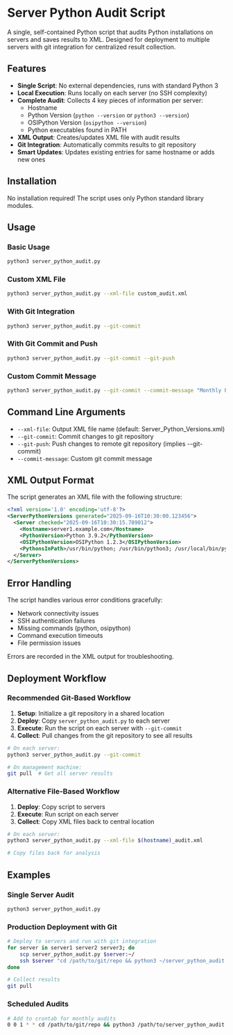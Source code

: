 # Server Python Audit Script

A single, self-contained Python script that audits Python installations on servers and saves results to XML. Designed for deployment to multiple servers with git integration for centralized result collection.

## Features

- **Single Script**: No external dependencies, runs with standard Python 3
- **Local Execution**: Runs locally on each server (no SSH complexity)
- **Complete Audit**: Collects 4 key pieces of information per server:
  - Hostname
  - Python Version (`python --version` or `python3 --version`)
  - OSIPython Version (`osipython --version`)
  - Python executables found in PATH
- **XML Output**: Creates/updates XML file with audit results
- **Git Integration**: Automatically commits results to git repository
- **Smart Updates**: Updates existing entries for same hostname or adds new ones

## Installation

No installation required! The script uses only Python standard library modules.

## Usage

### Basic Usage
```bash
python3 server_python_audit.py
```

### Custom XML File
```bash
python3 server_python_audit.py --xml-file custom_audit.xml
```

### With Git Integration
```bash
python3 server_python_audit.py --git-commit
```

### With Git Commit and Push
```bash
python3 server_python_audit.py --git-commit --git-push
```

### Custom Commit Message
```bash
python3 server_python_audit.py --git-commit --commit-message "Monthly Python audit"
```

## Command Line Arguments

- `--xml-file`: Output XML file name (default: Server_Python_Versions.xml)
- `--git-commit`: Commit changes to git repository
- `--git-push`: Push changes to remote git repository (implies --git-commit)
- `--commit-message`: Custom git commit message

## XML Output Format

The script generates an XML file with the following structure:

```xml
<?xml version='1.0' encoding='utf-8'?>
<ServerPythonVersions generated="2025-09-16T10:30:00.123456">
  <Server checked="2025-09-16T10:30:15.789012">
    <Hostname>server1.example.com</Hostname>
    <PythonVersion>Python 3.9.2</PythonVersion>
    <OSIPythonVersion>OSIPython 1.2.3</OSIPythonVersion>
    <PythonsInPath>/usr/bin/python; /usr/bin/python3; /usr/local/bin/python3.9</PythonsInPath>
  </Server>
</ServerPythonVersions>
```

## Error Handling

The script handles various error conditions gracefully:
- Network connectivity issues
- SSH authentication failures
- Missing commands (python, osipython)
- Command execution timeouts
- File permission issues

Errors are recorded in the XML output for troubleshooting.

## Deployment Workflow

### Recommended Git-Based Workflow

1. **Setup**: Initialize a git repository in a shared location
2. **Deploy**: Copy `server_python_audit.py` to each server
3. **Execute**: Run the script on each server with `--git-commit`
4. **Collect**: Pull changes from the git repository to see all results

```bash
# On each server:
python3 server_python_audit.py --git-commit

# On management machine:
git pull  # Get all server results
```

### Alternative File-Based Workflow

1. **Deploy**: Copy script to servers
2. **Execute**: Run script on each server
3. **Collect**: Copy XML files back to central location

```bash
# On each server:
python3 server_python_audit.py --xml-file $(hostname)_audit.xml

# Copy files back for analysis
```

## Examples

### Single Server Audit
```bash
python3 server_python_audit.py
```

### Production Deployment with Git
```bash
# Deploy to servers and run with git integration
for server in server1 server2 server3; do
    scp server_python_audit.py $server:~/
    ssh $server "cd /path/to/git/repo && python3 ~/server_python_audit.py --git-commit"
done

# Collect results
git pull
```

### Scheduled Audits
```bash
# Add to crontab for monthly audits
0 0 1 * * cd /path/to/git/repo && python3 /path/to/server_python_audit.py --git-commit --git-push
```
